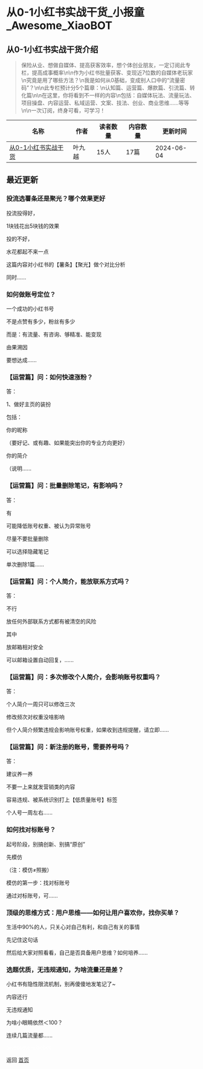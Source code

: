 # 从0-1小红书实战干货_小报童_Awesome_XiaoBOT

## 从0-1小红书实战干货介绍
> 保险从业、想做自媒体、提高获客效率，想个体创业朋友，一定订阅此专栏，提高成事概率\n\n作为小红书批量获客、变现近7位数的自媒体老玩家\n究竟是用了哪些方法？\n我是如何从0基础，变成别人口中的“流量密码”？\n\n此专栏预计分5个篇章：\n认知篇、运营篇、爆款篇、引流篇、转化篇\n\n在这里，你将看到不一样的内容\n包括：自媒体玩法、流量玩法、项目操盘、内容运营、私域运营、文案、技法、创业、商业思维……等等\n\n一次订阅，终身可看，可学习！  
  


|名称|作者|读者数量|内容数量|更新时间|
|---|---|---|---|---|
|[从0-1小红书实战干货](https://xiaobot.net/p/000000001?refer=0b133df9-27dc-423b-8101-639049001c13)|叶九越|15人|17篇|2024-06-04|

## 最近更新
### 投流选薯条还是聚光？哪个效果更好

投流投得好，

1块钱花出5块钱的效果

投的不好，

水花都起不来一点

这篇内容对小红书的【薯条】【聚光】做个对比分析

同时......

### 如何做账号定位？

一个成功的小红书号

不是点赞有多少，粉丝有多少

而是：有流量、有咨询、够精准、能变现

由果溯因

要想达成......

### 【运营篇】问：如何快速涨粉？

答：

1、做好主页的装扮

包括：

你的昵称

（要好记、或有趣、如果能突出你的专业方向更好）

你的简介

（说明......

### 【运营篇】问：批量删除笔记，有影响吗？

答：

有

可能降低账号权重、被认为异常账号

尽量不要批量删除

可以选择隐藏笔记

单次删除1篇......

### 【运营篇】问：个人简介，能放联系方式吗？

答：

不行

放任何外部联系方式都有被清空的风险

其中

放邮箱相对安全

可以邮箱设置自动回复，......

### 【运营篇】问：多次修改个人简介，会影响账号权重吗？

答：

个人简介一周只可以修改三次

修改频次对权重没啥影响

但个人简介频繁违规会影响账号权重，如果收到违规提醒，请立即......

### 【运营篇】问：新注册的账号，需要养号吗？

答：

建议养一养

不要一上来就发营销类的内容

容易违规、被系统识别打上【低质量账号】标签

个人号一周左右......

### 如何找对标账号？

起号阶段，别搞创新、别搞“原创”

先模仿

（注：模仿≠照搬）

模仿的第一步：找对标账号

通过对标账号，可......

### 顶级的思维方式：用户思维——如何让用户喜欢你，找你买单？

生活中90%的人，只关心对自己有利，和自己有关的事情



先记住这句话



然后给大家对照看看，自己是否具备用户思维？如何培养......

### 选题优质，无违规通知，为啥流量还是差？

小红书有隐性限流机制，别再傻傻地发笔记了~



内容还行

无违规通知

为啥小眼睛依然＜100？

连续几篇流量都......


<a href="https://github.com/Reno9527/awesome-xiaobot" style="color: white; text-decoration: none;">awesome-xiaobot</a>

返回 [首页](../README.md)
